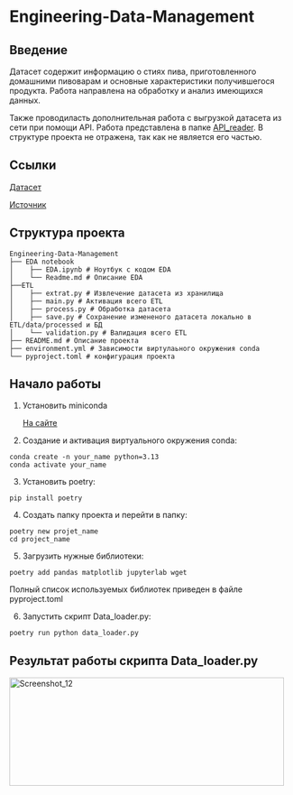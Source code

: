 # Engineering-Data-Management
## Введение 
Датасет содержит информацию о стиях пива, приготовленного домашними пивоварам и основные характеристики получившегося продукта. Работа направлена на обработку и анализ имеющихся данных. 

Также проводиласть дополнительная работа с выгрузкой датасета из сети при помощи API. Работа представлена в папке [API_reader](https://github.com/Makavkos/Engineering-Data-Management/tree/main/API_Reader). В структуре проекта не отражена, так как не является его частью. 
## Ссылки
[Датасет](https://disk.yandex.ru/d/zoS7hgaKhiFQzA)

[Источник](https://www.kaggle.com/datasets/jtrofe/beer-recipes)
## Структура проекта
```
Engineering-Data-Management
├── EDA notebook
│    ├── EDA.ipynb # Ноутбук с кодом EDA
│    └── Readme.md # Описание EDA
├──ETL
│    ├── extrat.py # Извлечение датасета из хранилища
│    ├── main.py # Активация всего ETL
│    ├── process.py # Обработка датасета
│    ├── save.py # Сохранение измененого датасета локально в ETL/data/processed и БД
│    └── validation.py # Валидация всего ETL
├── README.md # Описание проекта
├── environment.yml # Зависимости виртулаьного окружения conda
└── pyproject.toml # конфигурация проекта
```
## Начало работы

1) Установить miniconda
  
   [На сайте](https://www.anaconda.com/docs/getting-started/miniconda/install)

4) Создание и активация виртуального окружения conda:

```
conda create -n your_name python=3.13 
conda activate your_name
```

3) Установить poetry:

```
pip install poetry
```
4) Создать папку проекта и перейти в папку:
```
poetry new projet_name
cd project_name
```
5) Загрузить нужные библиотеки:
```
poetry add pandas matplotlib jupyterlab wget
```
Полный список используемых библиотек приведен в файле pyproject.toml

6) Запустить скрипт Data_loader.py:
```
poetry run python data_loader.py
```
## Результат работы скрипта Data_loader.py 
<img width="487" height="192" alt="Screenshot_12" src="https://github.com/user-attachments/assets/824dc842-ae9d-4c3b-b4f6-fac41d6b0115" />
